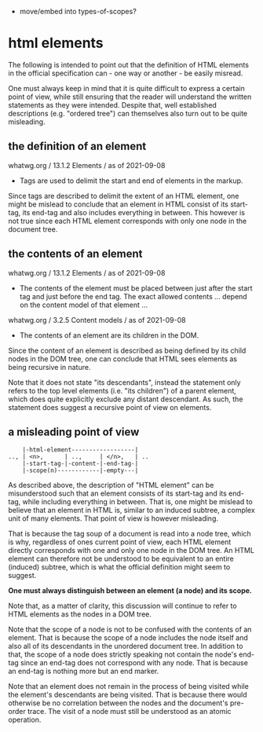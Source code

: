 
- move/embed into types-of-scopes?

<!-- ======================================================================= -->
# html elements

The following is intended to point out that the definition of HTML elements
in the official specification can - one way or another - be easily misread.

One must always keep in mind that it is quite difficult to express a certain
point of view, while still ensuring that the reader will understand the written
statements as they were intended. Despite that, well established descriptions
(e.g. "ordered tree") can themselves also turn out to be quite misleading.

<!-- ======================================================================= -->
## the definition of an element

whatwg.org / 13.1.2 Elements / as of 2021-09-08

* Tags are used to delimit the start and end of elements in the markup.

Since tags are described to delimit the extent of an HTML element, one might
be mislead to conclude that an element in HTML consist of its start-tag, its
end-tag and also includes everything in between. This however is not true
since each HTML element corresponds with only one node in the document tree.

<!-- ======================================================================= -->
## the contents of an element

whatwg.org / 13.1.2 Elements / as of 2021-09-08

* The contents of the element must be placed between just after the start
  tag and just before the end tag. The exact allowed contents ... depend
  on the content model of that element ...

whatwg.org / 3.2.5 Content models / as of 2021-09-08

* The contents of an element are its children in the DOM.

Since the content of an element is described as being defined by its child
nodes in the DOM tree, one can conclude that HTML sees elements as being
recursive in nature.

Note that it does not state "its descendants", instead the statement only
refers to the top level elements (i.e. "its children") of a parent element,
which does quite explicitly exclude any distant descendant. As such, the
statement does suggest a recursive point of view on elements.

<!-- ======================================================================= -->
## a misleading point of view

```
    |-html-element------------------|
.., | <n>,      | ..,     | </n>,   | ..
    |-start-tag-|-content-|-end-tag-|
    |-scope(n)------------|-empty---|
```

As described above, the description of "HTML element" can be misunderstood
such that an element consists of its start-tag and its end-tag, while
including everything in between. That is, one might be mislead to believe
that an element in HTML is, similar to an induced subtree, a complex unit
of many elements. That point of view is however misleading.

That is because the tag soup of a document is read into a node tree, which
is why, regardless of ones current point of view, each HTML element directly
corresponds with one and only one node in the DOM tree. An HTML element can
therefore not be understood to be equivalent to an entire (induced) subtree,
which is what the official definition might seem to suggest.

**One must always distinguish between an element (a node) and its scope.**

Note that, as a matter of clarity, this discussion will continue to refer
to HTML elements as the nodes in a DOM tree.

Note that the scope of a node is not to be confused with the contents of an
element. That is because the scope of a node includes the node itself and
also all of its descendants in the unordered document tree. In addition to
that, the scope of a node does strictly speaking not contain the node's
end-tag since an end-tag does not correspond with any node. That is because
an end-tag is nothing more but an end marker.

Note that an element does not remain in the process of being visited while
the element's descendants are being visited. That is because there would
otherwise be no correlation between the nodes and the document's pre-order
trace. The visit of a node must still be understood as an atomic operation.
